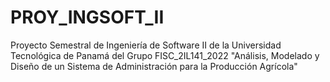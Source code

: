# PROY_INGSOFT_II
 Proyecto Semestral de Ingeniería de Software II de la Universidad Tecnológica de Panamá del Grupo FISC_2IL141_2022
 "Análisis, Modelado y Diseño de un Sistema de Administración para la Producción Agrícola"
